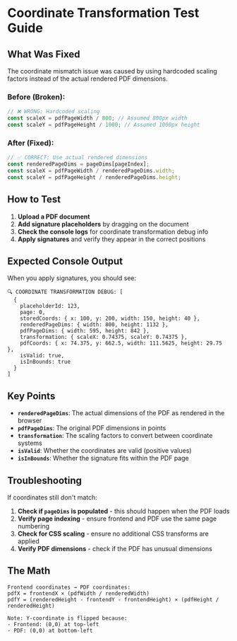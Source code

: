 # Coordinate Transformation Test Guide

## What Was Fixed

The coordinate mismatch issue was caused by using hardcoded scaling factors instead of the actual rendered PDF dimensions. 

### Before (Broken):
```typescript
// ❌ WRONG: Hardcoded scaling
const scaleX = pdfPageWidth / 800; // Assumed 800px width
const scaleY = pdfPageHeight / 1000; // Assumed 1000px height
```

### After (Fixed):
```typescript
// ✅ CORRECT: Use actual rendered dimensions
const renderedPageDims = pageDims[pageIndex];
const scaleX = pdfPageWidth / renderedPageDims.width;
const scaleY = pdfPageHeight / renderedPageDims.height;
```

## How to Test

1. **Upload a PDF document**
2. **Add signature placeholders** by dragging on the document
3. **Check the console logs** for coordinate transformation debug info
4. **Apply signatures** and verify they appear in the correct positions

## Expected Console Output

When you apply signatures, you should see:

```
🔍 COORDINATE TRANSFORMATION DEBUG: [
  {
    placeholderId: 123,
    page: 0,
    storedCoords: { x: 100, y: 200, width: 150, height: 40 },
    renderedPageDims: { width: 800, height: 1132 },
    pdfPageDims: { width: 595, height: 842 },
    transformation: { scaleX: 0.74375, scaleY: 0.74375 },
    pdfCoords: { x: 74.375, y: 662.5, width: 111.5625, height: 29.75 },
    isValid: true,
    isInBounds: true
  }
]
```

## Key Points

- **`renderedPageDims`**: The actual dimensions of the PDF as rendered in the browser
- **`pdfPageDims`**: The original PDF dimensions in points
- **`transformation`**: The scaling factors to convert between coordinate systems
- **`isValid`**: Whether the coordinates are valid (positive values)
- **`isInBounds`**: Whether the signature fits within the PDF page

## Troubleshooting

If coordinates still don't match:

1. **Check if `pageDims` is populated** - this should happen when the PDF loads
2. **Verify page indexing** - ensure frontend and PDF use the same page numbering
3. **Check for CSS scaling** - ensure no additional CSS transforms are applied
4. **Verify PDF dimensions** - check if the PDF has unusual dimensions

## The Math

```
Frontend coordinates → PDF coordinates:
pdfX = frontendX × (pdfWidth / renderedWidth)
pdfY = (renderedHeight - frontendY - frontendHeight) × (pdfHeight / renderedHeight)

Note: Y-coordinate is flipped because:
- Frontend: (0,0) at top-left
- PDF: (0,0) at bottom-left
```
